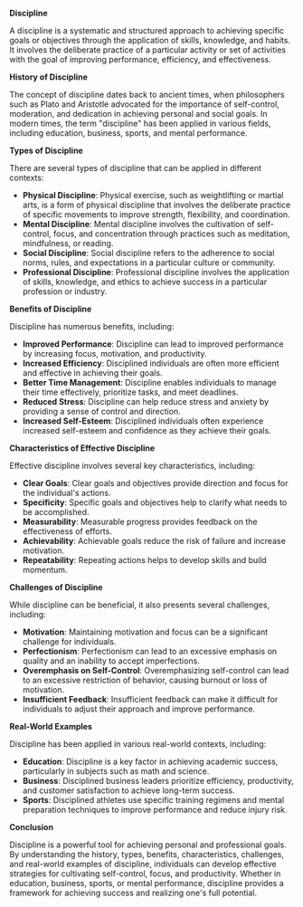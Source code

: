 **Discipline**

A discipline is a systematic and structured approach to achieving specific goals or objectives through the application of skills, knowledge, and habits. It involves the deliberate practice of a particular activity or set of activities with the goal of improving performance, efficiency, and effectiveness.

**History of Discipline**

The concept of discipline dates back to ancient times, when philosophers such as Plato and Aristotle advocated for the importance of self-control, moderation, and dedication in achieving personal and social goals. In modern times, the term "discipline" has been applied in various fields, including education, business, sports, and mental performance.

**Types of Discipline**

There are several types of discipline that can be applied in different contexts:

* **Physical Discipline**: Physical exercise, such as weightlifting or martial arts, is a form of physical discipline that involves the deliberate practice of specific movements to improve strength, flexibility, and coordination.
* **Mental Discipline**: Mental discipline involves the cultivation of self-control, focus, and concentration through practices such as meditation, mindfulness, or reading.
* **Social Discipline**: Social discipline refers to the adherence to social norms, rules, and expectations in a particular culture or community.
* **Professional Discipline**: Professional discipline involves the application of skills, knowledge, and ethics to achieve success in a particular profession or industry.

**Benefits of Discipline**

Discipline has numerous benefits, including:

* **Improved Performance**: Discipline can lead to improved performance by increasing focus, motivation, and productivity.
* **Increased Efficiency**: Disciplined individuals are often more efficient and effective in achieving their goals.
* **Better Time Management**: Discipline enables individuals to manage their time effectively, prioritize tasks, and meet deadlines.
* **Reduced Stress**: Discipline can help reduce stress and anxiety by providing a sense of control and direction.
* **Increased Self-Esteem**: Disciplined individuals often experience increased self-esteem and confidence as they achieve their goals.

**Characteristics of Effective Discipline**

Effective discipline involves several key characteristics, including:

* **Clear Goals**: Clear goals and objectives provide direction and focus for the individual's actions.
* **Specificity**: Specific goals and objectives help to clarify what needs to be accomplished.
* **Measurability**: Measurable progress provides feedback on the effectiveness of efforts.
* **Achievability**: Achievable goals reduce the risk of failure and increase motivation.
* **Repeatability**: Repeating actions helps to develop skills and build momentum.

**Challenges of Discipline**

While discipline can be beneficial, it also presents several challenges, including:

* **Motivation**: Maintaining motivation and focus can be a significant challenge for individuals.
* **Perfectionism**: Perfectionism can lead to an excessive emphasis on quality and an inability to accept imperfections.
* **Overemphasis on Self-Control**: Overemphasizing self-control can lead to an excessive restriction of behavior, causing burnout or loss of motivation.
* **Insufficient Feedback**: Insufficient feedback can make it difficult for individuals to adjust their approach and improve performance.

**Real-World Examples**

Discipline has been applied in various real-world contexts, including:

* **Education**: Discipline is a key factor in achieving academic success, particularly in subjects such as math and science.
* **Business**: Disciplined business leaders prioritize efficiency, productivity, and customer satisfaction to achieve long-term success.
* **Sports**: Disciplined athletes use specific training regimens and mental preparation techniques to improve performance and reduce injury risk.

**Conclusion**

Discipline is a powerful tool for achieving personal and professional goals. By understanding the history, types, benefits, characteristics, challenges, and real-world examples of discipline, individuals can develop effective strategies for cultivating self-control, focus, and productivity. Whether in education, business, sports, or mental performance, discipline provides a framework for achieving success and realizing one's full potential.